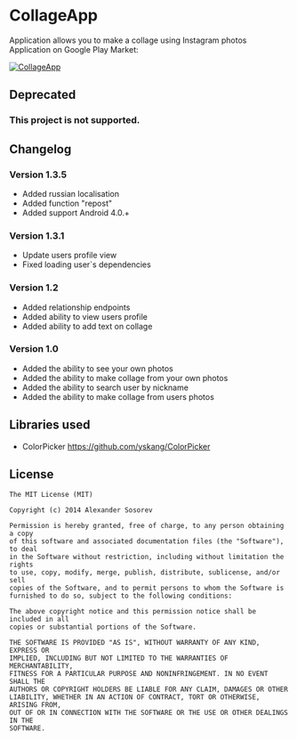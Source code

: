 CollageApp
==========

Application allows you to make a collage using Instagram photos 
Application on Google Play Market:

[![CollageApp](https://developer.android.com/images/brand/en_generic_rgb_wo_45.png)](https://play.google.com/store/apps/details?id=org.almiso.collageapp.android "CollageApp on Google Play Market")

## Deprecated
### This project is not supported.

## Changelog

### Version 1.3.5
* Added russian localisation
* Added function "repost"
* Added support Android 4.0.+

### Version 1.3.1
* Update users profile view
* Fixed loading user`s dependencies

### Version 1.2
* Added relationship endpoints
* Added ability to view users profile
* Added ability to add text on collage

### Version 1.0
* Added the ability to see your own photos
* Added the ability to make collage from your own photos
* Added the ability to search user by nickname
* Added the ability to make collage from users photos


## Libraries used
* ColorPicker <https://github.com/yskang/ColorPicker>

## License

    The MIT License (MIT)

    Copyright (c) 2014 Alexander Sosorev

    Permission is hereby granted, free of charge, to any person obtaining a copy
    of this software and associated documentation files (the "Software"), to deal
    in the Software without restriction, including without limitation the rights
    to use, copy, modify, merge, publish, distribute, sublicense, and/or sell
    copies of the Software, and to permit persons to whom the Software is
    furnished to do so, subject to the following conditions:

    The above copyright notice and this permission notice shall be included in all
    copies or substantial portions of the Software.

    THE SOFTWARE IS PROVIDED "AS IS", WITHOUT WARRANTY OF ANY KIND, EXPRESS OR
    IMPLIED, INCLUDING BUT NOT LIMITED TO THE WARRANTIES OF MERCHANTABILITY,
    FITNESS FOR A PARTICULAR PURPOSE AND NONINFRINGEMENT. IN NO EVENT SHALL THE
    AUTHORS OR COPYRIGHT HOLDERS BE LIABLE FOR ANY CLAIM, DAMAGES OR OTHER
    LIABILITY, WHETHER IN AN ACTION OF CONTRACT, TORT OR OTHERWISE, ARISING FROM,
    OUT OF OR IN CONNECTION WITH THE SOFTWARE OR THE USE OR OTHER DEALINGS IN THE
    SOFTWARE.

